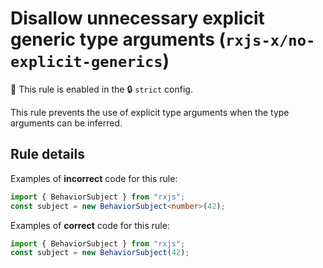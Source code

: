 # Disallow unnecessary explicit generic type arguments (`rxjs-x/no-explicit-generics`)

💼 This rule is enabled in the 🔒 `strict` config.

<!-- end auto-generated rule header -->

This rule prevents the use of explicit type arguments when the type arguments can be inferred.

## Rule details

Examples of **incorrect** code for this rule:

```ts
import { BehaviorSubject } from "rxjs";
const subject = new BehaviorSubject<number>(42);
```

Examples of **correct** code for this rule:

```ts
import { BehaviorSubject } from "rxjs";
const subject = new BehaviorSubject(42);
```
